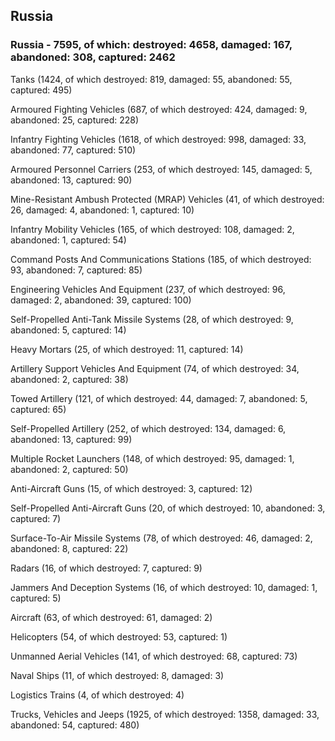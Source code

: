 
 
 ## Russia
 
 ### Russia - 7595, of which: destroyed: 4658, damaged: 167, abandoned: 308, captured: 2462

 

 

 Tanks (1424, of which destroyed: 819, damaged: 55, abandoned: 55, captured: 495)

 Armoured Fighting Vehicles (687, of which destroyed: 424, damaged: 9, abandoned: 25, captured: 228)

 Infantry Fighting Vehicles (1618, of which destroyed: 998, damaged: 33, abandoned: 77, captured: 510)

 Armoured Personnel Carriers (253, of which destroyed: 145, damaged: 5, abandoned: 13, captured: 90)

 Mine-Resistant Ambush Protected (MRAP) Vehicles (41, of which destroyed: 26, damaged: 4, abandoned: 1, captured: 10)

 Infantry Mobility Vehicles (165, of which destroyed: 108, damaged: 2, abandoned: 1, captured: 54)

 Command Posts And Communications Stations (185, of which destroyed: 93, abandoned: 7, captured: 85)

 Engineering Vehicles And Equipment (237, of which destroyed: 96, damaged: 2, abandoned: 39, captured: 100)

 Self-Propelled Anti-Tank Missile Systems (28, of which destroyed: 9, abandoned: 5, captured: 14)

 Heavy Mortars (25, of which destroyed: 11, captured: 14)

 Artillery Support Vehicles And Equipment (74, of which destroyed: 34, abandoned: 2, captured: 38)

 Towed Artillery (121, of which destroyed: 44, damaged: 7, abandoned: 5, captured: 65)

 Self-Propelled Artillery (252, of which destroyed: 134, damaged: 6, abandoned: 13, captured: 99)

 Multiple Rocket Launchers (148, of which destroyed: 95, damaged: 1, abandoned: 2, captured: 50)

 Anti-Aircraft Guns (15, of which destroyed: 3, captured: 12)

 Self-Propelled Anti-Aircraft Guns (20, of which destroyed: 10, abandoned: 3, captured: 7)

 Surface-To-Air Missile Systems (78, of which destroyed: 46, damaged: 2, abandoned: 8, captured: 22)

 Radars (16, of which destroyed: 7, captured: 9)

 Jammers And Deception Systems (16, of which destroyed: 10, damaged: 1, captured: 5)

 Aircraft (63, of which destroyed: 61, damaged: 2)

 Helicopters (54, of which destroyed: 53, captured: 1)

 Unmanned Aerial Vehicles (141, of which destroyed: 68, captured: 73)

 Naval Ships (11, of which destroyed: 8, damaged: 3)

 Logistics Trains (4, of which destroyed: 4)

 Trucks, Vehicles and Jeeps (1925, of which destroyed: 1358, damaged: 33, abandoned: 54, captured: 480)

